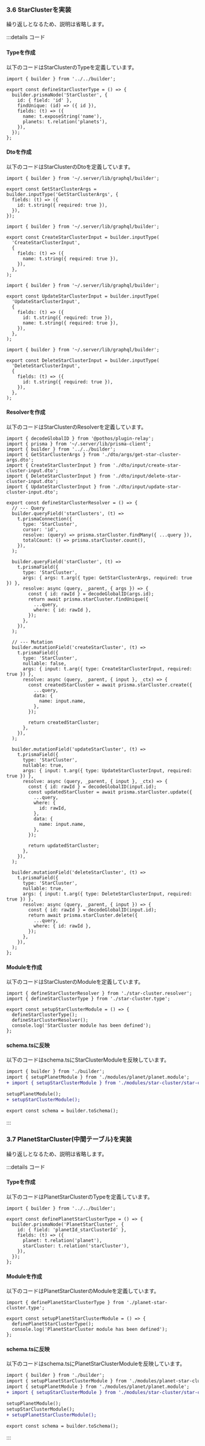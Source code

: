 ### 3.6 StarClusterを実装

繰り返しとなるため、説明は省略します。

:::details コード

#### Typeを作成

以下のコードはStarClusterのTypeを定義しています。

```ts: app/.server/lib/graphql/modules/star-cluster/star-cluster.type.ts
import { builder } from '../../builder';

export const defineStarClusterType = () => {
  builder.prismaNode('StarCluster', {
    id: { field: 'id' },
    findUnique: (id) => ({ id }),
    fields: (t) => ({
      name: t.exposeString('name'),
      planets: t.relation('planets'),
    }),
  });
};
```

#### Dtoを作成

以下のコードはStarClusterのDtoを定義しています。

```ts: app/.server/lib/graphql/modules/star-cluster/dto/args/get-star-cluster-args.dto.ts
import { builder } from '~/.server/lib/graphql/builder';

export const GetStarClusterArgs = builder.inputType('GetStarClusterArgs', {
  fields: (t) => ({
    id: t.string({ required: true }),
  }),
});
```

```ts: app/.server/lib/graphql/modules/star-cluster/dto/input/create-star-cluster-input.dto.ts
import { builder } from '~/.server/lib/graphql/builder';

export const CreateStarClusterInput = builder.inputType(
  'CreateStarClusterInput',
  {
    fields: (t) => ({
      name: t.string({ required: true }),
    }),
  },
);
```

```ts: app/.server/lib/graphql/modules/star-cluster/dto/input/update-star-cluster-input.dto.ts
import { builder } from '~/.server/lib/graphql/builder';

export const UpdateStarClusterInput = builder.inputType(
  'UpdateStarClusterInput',
  {
    fields: (t) => ({
      id: t.string({ required: true }),
      name: t.string({ required: true }),
    }),
  },
);
```

```ts: app/.server/lib/graphql/modules/star-cluster/dto/input/delete-star-cluster-input.dto.ts
import { builder } from '~/.server/lib/graphql/builder';

export const DeleteStarClusterInput = builder.inputType(
  'DeleteStarClusterInput',
  {
    fields: (t) => ({
      id: t.string({ required: true }),
    }),
  },
);
```

#### Resolverを作成

以下のコードはStarClusterのResolverを定義しています。

```ts: app/.server/lib/graphql/modules/star-cluster/star-cluster.resolver.ts
import { decodeGlobalID } from '@pothos/plugin-relay';
import { prisma } from '~/.server/lib/prisma-client';
import { builder } from '../../builder';
import { GetStarClusterArgs } from './dto/args/get-star-cluster-args.dto';
import { CreateStarClusterInput } from './dto/input/create-star-cluster-input.dto';
import { DeleteStarClusterInput } from './dto/input/delete-star-cluster-input.dto';
import { UpdateStarClusterInput } from './dto/input/update-star-cluster-input.dto';

export const defineStarClusterResolver = () => {
  // --- Query
  builder.queryField('starClusters', (t) =>
    t.prismaConnection({
      type: 'StarCluster',
      cursor: 'id',
      resolve: (query) => prisma.starCluster.findMany({ ...query }),
      totalCount: () => prisma.starCluster.count(),
    }),
  );

  builder.queryField('starCluster', (t) =>
    t.prismaField({
      type: 'StarCluster',
      args: { args: t.arg({ type: GetStarClusterArgs, required: true }) },
      resolve: async (query, _parent, { args }) => {
        const { id: rawId } = decodeGlobalID(args.id);
        return await prisma.starCluster.findUnique({
          ...query,
          where: { id: rawId },
        });
      },
    }),
  );

  // --- Mutation
  builder.mutationField('createStarCluster', (t) =>
    t.prismaField({
      type: 'StarCluster',
      nullable: false,
      args: { input: t.arg({ type: CreateStarClusterInput, required: true }) },
      resolve: async (query, _parent, { input }, _ctx) => {
        const createdStarCluster = await prisma.starCluster.create({
          ...query,
          data: {
            name: input.name,
          },
        });

        return createdStarCluster;
      },
    }),
  );

  builder.mutationField('updateStarCluster', (t) =>
    t.prismaField({
      type: 'StarCluster',
      nullable: true,
      args: { input: t.arg({ type: UpdateStarClusterInput, required: true }) },
      resolve: async (query, _parent, { input }, _ctx) => {
        const { id: rawId } = decodeGlobalID(input.id);
        const updatedStarCluster = await prisma.starCluster.update({
          ...query,
          where: {
            id: rawId,
          },
          data: {
            name: input.name,
          },
        });

        return updatedStarCluster;
      },
    }),
  );

  builder.mutationField('deleteStarCluster', (t) =>
    t.prismaField({
      type: 'StarCluster',
      nullable: true,
      args: { input: t.arg({ type: DeleteStarClusterInput, required: true }) },
      resolve: async (query, _parent, { input }) => {
        const { id: rawId } = decodeGlobalID(input.id);
        return await prisma.starCluster.delete({
          ...query,
          where: { id: rawId },
        });
      },
    }),
  );
};
```

#### Moduleを作成

以下のコードはStarClusterのModuleを定義しています。

```ts: app/.server/lib/graphql/modules/star-cluster/star-cluster.module.ts
import { defineStarClusterResolver } from './star-cluster.resolver';
import { defineStarClusterType } from './star-cluster.type';

export const setupStarClusterModule = () => {
  defineStarClusterType();
  defineStarClusterResolver();
  console.log('StarCluster module has been defined');
};
```

#### schema.tsに反映

以下のコードはschema.tsにStarClusterModuleを反映しています。

```diff ts: app/.server/lib/graphql/schema.ts
import { builder } from './builder';
import { setupPlanetModule } from './modules/planet/planet.module';
+ import { setupStarClusterModule } from './modules/star-cluster/star-cluster.module';

setupPlanetModule();
+ setupStarClusterModule();

export const schema = builder.toSchema();
```

:::

### 3.7 PlanetStarCluster(中間テーブル)を実装

繰り返しとなるため、説明は省略します。

:::details コード

#### Typeを作成

以下のコードはPlanetStarClusterのTypeを定義しています。

```ts: app/.server/lib/graphql/modules/planet-star-cluster/planet-star-cluster.type.ts
import { builder } from '../../builder';

export const definePlanetStarClusterType = () => {
  builder.prismaNode('PlanetStarCluster', {
    id: { field: 'planetId_starClusterId' },
    fields: (t) => ({
      planet: t.relation('planet'),
      starCluster: t.relation('starCluster'),
    }),
  });
};
```

#### Moduleを作成

以下のコードはPlanetStarClusterのModuleを定義しています。

```ts: app/.server/lib/graphql/modules/planet-star-cluster/planet-star-cluster.module.ts
import { definePlanetStarClusterType } from './planet-star-cluster.type';

export const setupPlanetStarClusterModule = () => {
  definePlanetStarClusterType();
  console.log('PlanetStarCluster module has been defined');
};
```

#### schema.tsに反映

以下のコードはschema.tsにPlanetStarClusterModuleを反映しています。

```diff ts: app/.server/lib/graphql/schema.ts
import { builder } from './builder';
import { setupPlanetStarClusterModule } from './modules/planet-star-cluster/planet-star-cluster.module';
import { setupPlanetModule } from './modules/planet/planet.module';
+ import { setupStarClusterModule } from './modules/star-cluster/star-cluster.module';

setupPlanetModule();
setupStarClusterModule();
+ setupPlanetStarClusterModule();

export const schema = builder.toSchema();
```

:::
